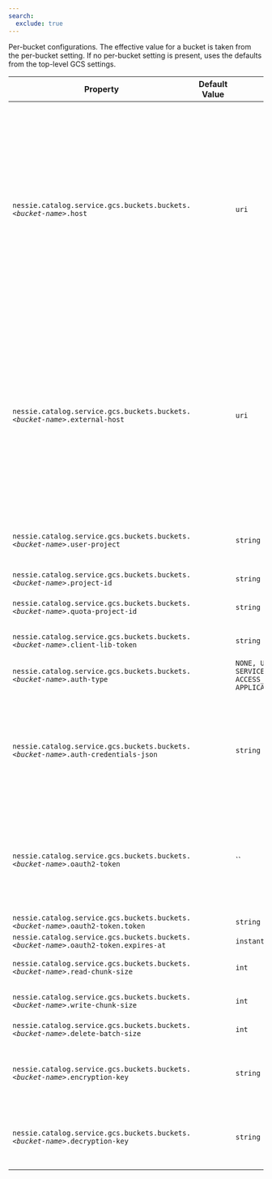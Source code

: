 ```yaml
---
search:
  exclude: true
---
```

<!--start-->

Per-bucket configurations. The effective value for a bucket is taken from the per-bucket  setting. If no per-bucket setting is present, uses the defaults from the top-level GCS  settings.

| Property | Default Value | Type | Description |
|----------|---------------|------|-------------|
| `nessie.catalog.service.gcs.buckets.buckets.`_`<bucket-name>`_`.host` |  | `uri` | The default endpoint override to use. The endpoint is almost always used for testing purposes.   <br><br>If the endpoint URIs for the Nessie server and clients differ, this one defines the endpoint  used for the Nessie server.  |
| `nessie.catalog.service.gcs.buckets.buckets.`_`<bucket-name>`_`.external-host` |  | `uri` | When using a specific endpoint, see `host`, and the endpoint URIs for the Nessie server  differ, you can specify the URI passed down to clients using this setting.  Otherwise, clients  will receive the value from the `host` setting.  |
| `nessie.catalog.service.gcs.buckets.buckets.`_`<bucket-name>`_`.user-project` |  | `string` | Optionally specify the user project (Google term).  |
| `nessie.catalog.service.gcs.buckets.buckets.`_`<bucket-name>`_`.project-id` |  | `string` | The Google project ID.  |
| `nessie.catalog.service.gcs.buckets.buckets.`_`<bucket-name>`_`.quota-project-id` |  | `string` | The Google quota project ID.  |
| `nessie.catalog.service.gcs.buckets.buckets.`_`<bucket-name>`_`.client-lib-token` |  | `string` | The Google client lib token.  |
| `nessie.catalog.service.gcs.buckets.buckets.`_`<bucket-name>`_`.auth-type` |  | `NONE, USER, SERVICE_ACCOUNT, ACCESS_TOKEN, APPLICATION_DEFAULT` | The authentication type to use.  |
| `nessie.catalog.service.gcs.buckets.buckets.`_`<bucket-name>`_`.auth-credentials-json` |  | `string` | Auth-credentials-JSON, this value is the name of the credential to use, the actual credential  is defined via secrets.   |
| `nessie.catalog.service.gcs.buckets.buckets.`_`<bucket-name>`_`.oauth2-token` |  | `` | OAuth2 token, this value is the name of the credential to use, the actual credential is defined  via secrets.   |
| `nessie.catalog.service.gcs.buckets.buckets.`_`<bucket-name>`_`.oauth2-token.token` |  | `string` |  |
| `nessie.catalog.service.gcs.buckets.buckets.`_`<bucket-name>`_`.oauth2-token.expires-at` |  | `instant` |  |
| `nessie.catalog.service.gcs.buckets.buckets.`_`<bucket-name>`_`.read-chunk-size` |  | `int` | The read chunk size in bytes.  |
| `nessie.catalog.service.gcs.buckets.buckets.`_`<bucket-name>`_`.write-chunk-size` |  | `int` | The write chunk size in bytes.  |
| `nessie.catalog.service.gcs.buckets.buckets.`_`<bucket-name>`_`.delete-batch-size` |  | `int` | The delete batch size.  |
| `nessie.catalog.service.gcs.buckets.buckets.`_`<bucket-name>`_`.encryption-key` |  | `string` | Customer-supplied AES256 key for blob encryption when writing.  |
| `nessie.catalog.service.gcs.buckets.buckets.`_`<bucket-name>`_`.decryption-key` |  | `string` | Customer-supplied AES256 key for blob decryption when reading.  |
